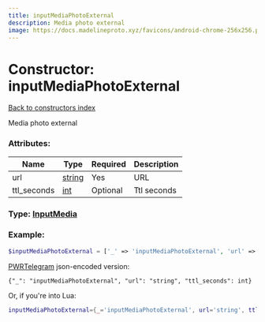 ```yaml
---
title: inputMediaPhotoExternal
description: Media photo external
image: https://docs.madelineproto.xyz/favicons/android-chrome-256x256.png
---
```

# Constructor: inputMediaPhotoExternal  
[Back to constructors index](index.md)



Media photo external

### Attributes:

| Name     |    Type       | Required | Description |
|----------|---------------|----------|-------------|
|url|[string](../types/string.md) | Yes|URL|
|ttl\_seconds|[int](../types/int.md) | Optional|Ttl seconds|



### Type: [InputMedia](../types/InputMedia.md)


### Example:

```php
$inputMediaPhotoExternal = ['_' => 'inputMediaPhotoExternal', 'url' => 'string', 'ttl_seconds' => int];
```  

[PWRTelegram](https://pwrtelegram.xyz) json-encoded version:

```
{"_": "inputMediaPhotoExternal", "url": "string", "ttl_seconds": int}
```


Or, if you're into Lua:

```lua
inputMediaPhotoExternal={_='inputMediaPhotoExternal', url='string', ttl_seconds=int}

```


